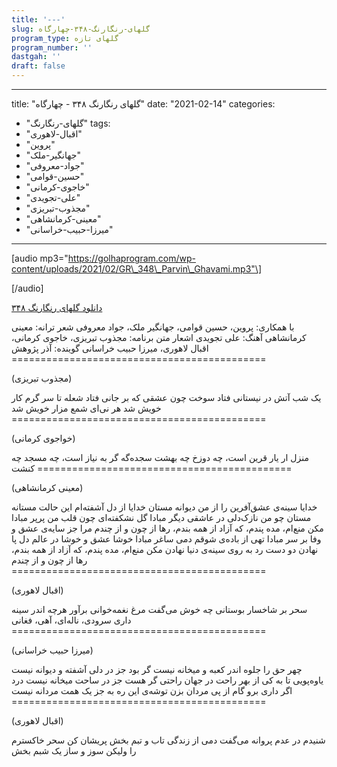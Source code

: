 ```yaml
---
title: '---'
slug: گلهای-رنگارنگ-۳۴۸-چهارگاه
program_type: گلهای تازه
program_number: ''
dastgah: ''
draft: false
---
```


---
title: "گلهای رنگارنگ ۳۴۸ - چهارگاه"
date: "2021-02-14"
categories: 
  - "گلهای-رنگارنگ"
tags: 
  - "اقبال-لاهوری"
  - "پروین"
  - "جهانگیر-ملک"
  - "جواد-معروفی"
  - "حسین-قوامی"
  - "خاجوی-کرمانی"
  - "علی-تجویدی"
  - "مجذوب-تبریزی"
  - "معینی-کرمانشاهی"
  - "میرزا-حبیب-خراسانی"
---

\[audio mp3="https://golhaprogram.com/wp-content/uploads/2021/02/GR\_348\_Parvin\_Ghavami.mp3"\]

\[/audio\]

[دانلود گلهای رنگارنگ ۳۴۸](https://golhaprogram.com/wp-content/uploads/2021/02/GR_348_Parvin_Ghavami.mp3)

با همکاری: پروین، حسین قوامی، جهانگیر ملک، جواد معروفی شعر ترانه: معینی کرمانشاهی آهنگ: علی تجویدی اشعار متن برنامه: مجذوب تبریزی، خاجوی کرمانی، اقبال لاهوری، میرزا حبیب خراسانی گوینده: آذر پژوهش ============================================

(مجذوب تبریزی)

یک شب آتش در نیستانی فتاد سوخت چون عشقی که بر جانی فتاد شعله تا سر گرم کار خویش شد هر نی‌ای شمع مزار خویش شد ============================================

(خواجوی کرمانی)

منزل ار یار قرین است، چه دوزخ چه بهشت سجده‌گه گر به نیاز است، چه مسجد چه کنشت ============================================

(معینی کرمانشاھی)

خدایا سینه‌ی عشق‌آفرین را از من دیوانه مستان خدایا از دل آشفته‌ام این حالت مستانه مستان چو من نازک‌دلی در عاشقی دیگر مبادا گل نشکفته‌ای چون قلب من پرپر مبادا مکن منع‌ام، مده پندم، که آزاد از همه بندم، رها از چون و از چندم مرا جز سایه‌ی عشق و وفا بر سر مبادا تهی از باده‌ی شوقم دمی ساغر مبادا خوشا عشق و خوشا در عالم دل پا نهادن دو دست رد به روی سینه‌ی دنیا نهادن مکن منع‌ام، مده پندم، که آزاد از همه بندم، رها از چون و از چندم ============================================

(اقبال لاهوری)

سحر بر شاخسار بوستانی چه خوش می‌گفت مرغ نغمه‌خوانی برآور هرچه اندر سینه داری سرودی، ناله‌ای، آهی، فغانی ============================================

(میرزا حبیب خراسانی)

چهر حق را جلوه اندر کعبه و میخانه نیست گر بود جز در دلی آشفته و دیوانه نیست یاوه‌پویی تا به کی از بهر راحت در جهان راحتی گر هست جز در ساحت میخانه نیست درد اگر داری برو گام از پی مردان بزن توشه‌ی این ره به جز یک همت مردانه نیست ============================================

(اقبال لاهوری)

شنیدم در عدم پروانه می‌گفت دمی از زندگی تاب و تبم بخش پریشان کن سحر خاکسترم را ولیکن سوز و ساز یک شبم بخش
